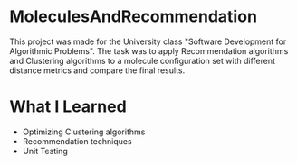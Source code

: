 # MoleculesAndRecommendation

This project was made for the University class "Software Development for Algorithmic Problems".
The task was to apply Recommendation algorithms and Clustering algorithms to a molecule 
configuration set with different distance metrics and compare the final results. 

# What I Learned

* Optimizing Clustering algorithms
* Recommendation techniques
* Unit Testing
